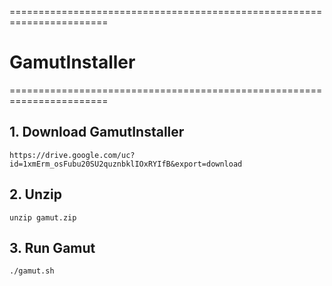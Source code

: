 =======================================================================
# GamutInstaller
=======================================================================


## 1. Download GamutInstaller

    
    https://drive.google.com/uc?id=1xmErm_osFubu20SU2quznbklIOxRYIfB&export=download
   
## 2. Unzip  
   
    unzip gamut.zip   
   
## 3. Run Gamut   
    
    ./gamut.sh
